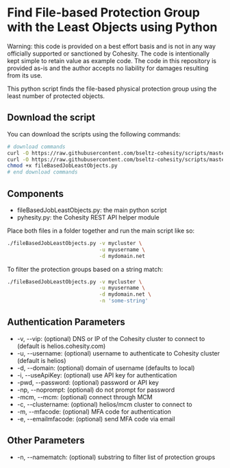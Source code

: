 # Find File-based Protection Group with the Least Objects using Python

Warning: this code is provided on a best effort basis and is not in any way officially supported or sanctioned by Cohesity. The code is intentionally kept simple to retain value as example code. The code in this repository is provided as-is and the author accepts no liability for damages resulting from its use.

This python script finds the file-based physical protection group using the least number of protected objects.

## Download the script

You can download the scripts using the following commands:

```bash
# download commands
curl -O https://raw.githubusercontent.com/bseltz-cohesity/scripts/master/python/fileBasedJobLeastObjects/fileBasedJobLeastObjects.py
curl -O https://raw.githubusercontent.com/bseltz-cohesity/scripts/master/python/pyhesity.py
chmod +x fileBasedJobLeastObjects.py
# end download commands
```

## Components

* fileBasedJobLeastObjects.py: the main python script
* pyhesity.py: the Cohesity REST API helper module

Place both files in a folder together and run the main script like so:

```bash
./fileBasedJobLeastObjects.py -v mycluster \
                              -u myusername \
                              -d mydomain.net
```

To filter the protection groups based on a string match:

```bash
./fileBasedJobLeastObjects.py -v mycluster \
                              -u myusername \
                              -d mydomain.net \
                              -n 'some-string'
```

## Authentication Parameters

* -v, --vip: (optional) DNS or IP of the Cohesity cluster to connect to (default is helios.cohesity.com)
* -u, --username: (optional) username to authenticate to Cohesity cluster (default is helios)
* -d, --domain: (optional) domain of username (defaults to local)
* -i, --useApiKey: (optional) use API key for authentication
* -pwd, --password: (optional) password or API key
* -np, --noprompt: (optional) do not prompt for password
* -mcm, --mcm: (optional) connect through MCM
* -c, --clustername: (optional) helios/mcm cluster to connect to
* -m, --mfacode: (optional) MFA code for authentication
* -e, --emailmfacode: (optional) send MFA code via email

## Other Parameters

* -n, --namematch: (optional) substring to filter list of protection groups
